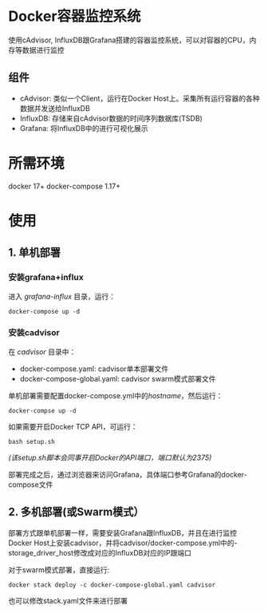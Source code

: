 # Docker容器监控系统
使用cAdvisor, InfluxDB跟Grafana搭建的容器监控系统，可以对容器的CPU，内存等数据进行监控

## 组件
* cAdvisor: 类似一个Client，运行在Docker Host上。采集所有运行容器的各种数据并发送给InfluxDB
* InfluxDB: 存储来自cAdvisor数据的时间序列数据库(TSDB)
* Grafana: 将InfluxDB中的进行可视化展示

# 所需环境
docker 17+
docker-compose 1.17+

# 使用

## 1. 单机部署

### 安装grafana+influx
进入 *grafana-influx* 目录，运行：

`docker-compose up -d`

### 安装cadvisor
在 *cadvisor* 目录中：
* docker-compose.yaml: cadvisor单本部署文件
* docker-compose-global.yaml: cadvisor swarm模式部署文件

单机部署需要配置docker-compose.yml中的*hostname*，然后运行：

`docker-compse up -d`


如果需要开启Docker TCP API，可运行：

`bash setup.sh`

*(该setup.sh脚本会同事开启Docker的API端口，端口默认为2375)*

部署完成之后，通过浏览器来访问Grafana，具体端口参考Grafana的docker-compose文件


## 2. 多机部署(或Swarm模式）

部署方式跟单机部署一样，需要安装Grafana跟InfluxDB，并且在进行监控Docker Host上安装cadvisor，并将cadvisor/docker-compose.yml中的-storage_driver_host修改成对应的InfluxDB对应的IP跟端口

对于swarm模式部署，直接运行:

`docker stack deploy -c docker-compose-global.yaml cadvisor`

也可以修改stack.yaml文件来进行部署
